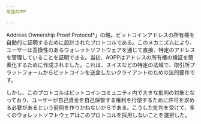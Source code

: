 ```yaml
---
用語AOPP

---
```

Address Ownership Proof Protocol*」の略。ビットコインアドレスの所有権を自動的に証明するために設計されたプロトコルである。このメカニズムにより、ユーザーは互換性のあるウォレットソフトウェアを通じて直接、特定のアドレスを管理していることを証明できる。当初、AOPPはアドレスの所有権の検証を簡素化するために作成されました。これは、スイスなどの特定の法域で、取引所プラットフォームからビットコインを送金したいクライアントのための法的要件です。

しかし、このプロトコルはビットコインコミュニティ内で大きな批判の対象となっており、ユーザーが自己資金を自己保管する権利を行使するために許可を求める必要があるという前例を作りかねないからである。こうした批判を受けて、多くのウォレットソフトウェアはこのプロトコルを採用しないことを選択した。
